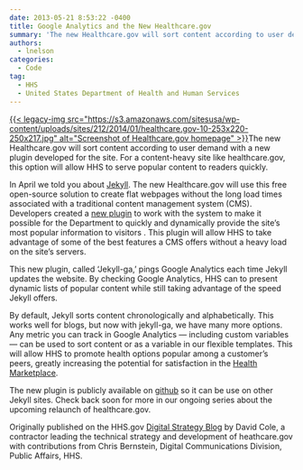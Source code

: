 ```yaml
---
date: 2013-05-21 8:53:22 -0400
title: Google Analytics and the New Healthcare.gov
summary: 'The new Healthcare.gov will sort content according to user demand with a new plugin developed for the site. For a content-heavy site like healthcare.gov, this option will allow HHS to serve popular content to readers quickly. In April we told you about Jekyll. The new Healthcare.gov will use this'
authors:
  - lnelson
categories:
  - Code
tag:
  - HHS
  - United States Department of Health and Human Services
---
```


[{{< legacy-img src="https://s3.amazonaws.com/sitesusa/wp-content/uploads/sites/212/2014/01/healthcare.gov-10-253x220-250x217.jpg" alt="Screenshot of Healthcare.gov homepage" >}}](https://s3.amazonaws.com/sitesusa/wp-content/uploads/sites/212/2014/01/healthcare.gov-10-253x220.jpg)The new Healthcare.gov will sort content according to user demand with a new plugin developed for the site. For a content-heavy site like healthcare.gov, this option will allow HHS to serve popular content to readers quickly.

In April we told you about [Jekyll](http://www.hhs.gov/digitalstrategy/blog/2013/04/new-heathcare-open-cms-free.html). The new Healthcare.gov will use this free open-source solution to create flat webpages without the long load times associated with a traditional content management system (CMS). Developers created a [new plugin](https://github.com/developmentseed/jekyll-ga) to work with the system to make it possible for the Department to quickly and dynamically provide the site’s most popular information to visitors . This plugin will allow HHS to take advantage of some of the best features a CMS offers without a heavy load on the site’s servers.

This new plugin, called ‘Jekyll-ga,’ pings Google Analytics each time Jekyll updates the website. By checking Google Analytics, HHS can to present dynamic lists of popular content while still taking advantage of the speed Jekyll offers.

By default, Jekyll sorts content chronologically and alphabetically. This works well for blogs, but now with jekyll-ga, we have many more options. Any metric you can track in Google Analytics — including custom variables — can be used to sort content or as a variable in our flexible templates. This will allow HHS to promote health options popular among a customer’s peers, greatly increasing the potential for satisfaction in the [Health Marketplace](http://www.healthcare.gov/marketplace/).

The new plugin is publicly available on [github](https://github.com/developmentseed/jekyll-ga)  so it can be use on other Jekyll sites. Check back soon for more in our ongoing series about the upcoming relaunch of healthcare.gov.

Originally published on the HHS.gov <a href="http://www.hhs.gov/digitalstrategy/blog/2013/04/new-heathcare-open-cms-free.html" target="_blank">Digital Strategy Blog</a> by David Cole, a contractor leading the technical strategy and development of heathcare.gov with contributions from Chris Bernstein, Digital Communications Division, Public Affairs, HHS.